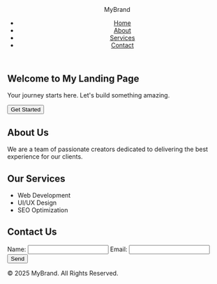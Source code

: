 <!DOCTYPE html>
<html lang="en">
<head>
  <meta charset="UTF-8">
  <meta name="viewport" content="width=device-width, initial-scale=1.0">
  <title>Landing Page</title>
  <link rel="stylesheet" href="styles.css">
</head>
<body>
  <header>
    <nav>
      <div class="logo">MyBrand</div>
      <ul class="nav-links">
        <li><a href="#home">Home</a></li>
        <li><a href="#about">About</a></li>
        <li><a href="#services">Services</a></li>
        <li><a href="#contact">Contact</a></li>
      </ul>
    </nav>
  </header>

  <section id="home" class="hero">
    <h1>Welcome to My Landing Page</h1>
    <p>Your journey starts here. Let's build something amazing.</p>
    <button id="cta-button">Get Started</button>
  </section>

  <section id="about">
    <h2>About Us</h2>
    <p>We are a team of passionate creators dedicated to delivering the best experience for our clients.</p>
  </section>

  <section id="services">
    <h2>Our Services</h2>
    <ul>
      <li>Web Development</li>
      <li>UI/UX Design</li>
      <li>SEO Optimization</li>
    </ul>
  </section>

  <section id="contact">
    <h2>Contact Us</h2>
    <form id="contact-form">
      <label for="name">Name:</label>
      <input type="text" id="name" name="name" required>
      <label for="email">Email:</label>
      <input type="email" id="email" name="email" required>
      <button type="submit">Send</button>
    </form>
  </section>

  <footer>
    <p>&copy; 2025 MyBrand. All Rights Reserved.</p>
  </footer>

  <script src="script.js"></script>
</body>
</html>

 



  
     
      
